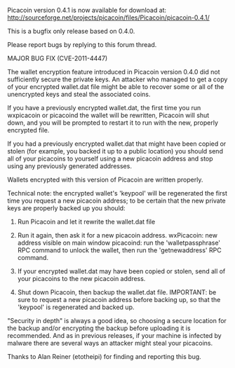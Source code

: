 Picacoin version 0.4.1 is now available for download at:
http://sourceforge.net/projects/picacoin/files/Picacoin/picacoin-0.4.1/

This is a bugfix only release based on 0.4.0.

Please report bugs by replying to this forum thread.

MAJOR BUG FIX  (CVE-2011-4447)

The wallet encryption feature introduced in Picacoin version 0.4.0 did not sufficiently secure the private keys. An attacker who
managed to get a copy of your encrypted wallet.dat file might be able to recover some or all of the unencrypted keys and steal the
associated coins.

If you have a previously encrypted wallet.dat, the first time you run wxpicacoin or picacoind the wallet will be rewritten, Picacoin will
shut down, and you will be prompted to restart it to run with the new, properly encrypted file.

If you had a previously encrypted wallet.dat that might have been copied or stolen (for example, you backed it up to a public
location) you should send all of your picacoins to yourself using a new picacoin address and stop using any previously generated addresses.

Wallets encrypted with this version of Picacoin are written properly.

Technical note: the encrypted wallet's 'keypool' will be regenerated the first time you request a new picacoin address; to be certain that the
new private keys are properly backed up you should:

1. Run Picacoin and let it rewrite the wallet.dat file

2. Run it again, then ask it for a new picacoin address.
wxPicacoin: new address visible on main window
picacoind: run the 'walletpassphrase' RPC command to unlock the wallet,  then run the 'getnewaddress' RPC command.

3. If your encrypted wallet.dat may have been copied or stolen, send all of your picacoins to the new picacoin address.

4. Shut down Picacoin, then backup the wallet.dat file.
IMPORTANT: be sure to request a new picacoin address before backing up, so that the 'keypool' is regenerated and backed up.

"Security in depth" is always a good idea, so choosing a secure location for the backup and/or encrypting the backup before uploading it is recommended. And as in previous releases, if your machine is infected by malware there are several ways an attacker might steal your picacoins.

Thanks to Alan Reiner (etotheipi) for finding and reporting this bug.
